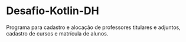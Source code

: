 # Desafio-Kotlin-DH
Programa para cadastro e alocação de professores titulares e adjuntos, cadastro de cursos e matrícula de alunos.
